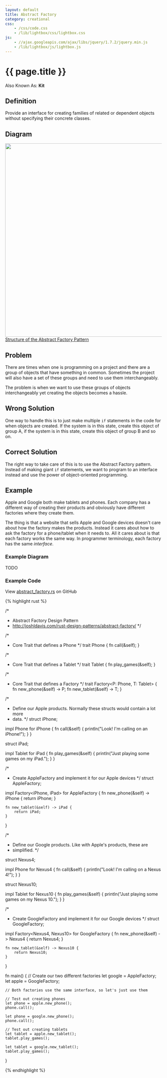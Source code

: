 ```yaml
---
layout: default
title: Abstract Factory
category: creational
css:
    - /css/code.css
    - /lib/lightbox/css/lightbox.css
js:
    - //ajax.googleapis.com/ajax/libs/jquery/1.7.2/jquery.min.js
    - /lib/lightbox/js/lightbox.js
---
```


{{ page.title }}
================

Also Known As: **Kit**

## Definition

Provide an interface for creating families of related or dependent objects
without specifying their concrete classes.

## Diagram

<div class="gallery medium">
    <a href="{{ site.url }}/img/abstract-factory-structure.png" rel="lightbox" title="Structure of the Abstract Factory Pattern">
        <img src="{{ site.url }}/img/abstract-factory-structure.png" width="620">
        <span>Structure of the Abstract Factory Pattern</span>
    </a>
</div>

## Problem

There are times when one is programming on a project and there are a group of
objects that have something in common. Sometimes the project will also have a
set of these groups and need to use them interchangeably.

The problem is when we want to use these groups of objects interchangeably yet
creating the objects becomes a hassle.

## Wrong Solution

One way to handle this is to just make multiple `if` statements in the code for
when objects are created. If the system is in this state, create this object of
group A, if the system is in this state, create this object of group B and so
on.

## Correct Solution

The right way to take care of this is to use the Abstract Factory pattern.
Instead of making giant `if` statements, we want to program to an interface
instead and use the power of object-oriented programming.

## Example

Apple and Google both make tablets and phones. Each company has a different way
of creating their products and obviously have different factories where they
create them.

The thing is that a website that sells Apple and Google devices doesn't care
about how the factory makes the products. Instead it cares about how to ask the
factory for a phone/tablet when it needs to. All it cares about is that each
factory works the same way. In programmer terminology, each factory has the same
*interface*.

### Example Diagram
TODO

### Example Code

View [abstract_factory.rs][github] on GitHub

{% highlight rust %}

/*
 * Abstract Factory Design Pattern
 * http://joshldavis.com/rust-design-patterns/abstract-factory/
 */

/*
 * Core Trait that defines a Phone
 */
trait Phone {
    fn call(&self);
}

/*
 * Core Trait that defines a Tablet
 */
trait Tablet {
    fn play_games(&self);
}

/*
 * Core Trait that defines a Factory
 */
trait Factory<P: Phone, T: Tablet> {
    fn new_phone(&self) -> P;
    fn new_tablet(&self) -> T;
}


/*
 * Define our Apple products. Normally these structs would contain a lot more
 * data.
 */
struct iPhone;

impl Phone for iPhone {
    fn call(&self) {
        println("Look! I'm calling on an iPhone!");
    }
}

struct iPad;

impl Tablet for iPad {
    fn play_games(&self) {
        println("Just playing some games on my iPad.");
    }
}

/*
 * Create AppleFactory and implement it for our Apple devices
 */
struct AppleFactory;

impl Factory<iPhone, iPad> for AppleFactory {
    fn new_phone(&self) -> iPhone {
        return iPhone;
    }

    fn new_tablet(&self) -> iPad {
        return iPad;
    }
}

/*
 * Define our Google products. Like with Apple's products, these are
 * simplified.
 */

struct Nexus4;

impl Phone for Nexus4 {
    fn call(&self) {
        println("Look! I'm calling on a Nexus 4!");
    }
}

struct Nexus10;

impl Tablet for Nexus10 {
    fn play_games(&self) {
        println("Just playing some games on my Nexus 10.");
    }
}

/*
 * Create GoogleFactory and implement it for our Google devices
 */
struct GoogleFactory;

impl Factory<Nexus4, Nexus10> for GoogleFactory {
    fn new_phone(&self) -> Nexus4 {
        return Nexus4;
    }

    fn new_tablet(&self) -> Nexus10 {
        return Nexus10;
    }
}


fn main() {
    // Create our two different factories
    let google = AppleFactory;
    let apple = GoogleFactory;

    // Both factories use the same interface, so let's just use them

    // Test out creating phones
    let phone = apple.new_phone();
    phone.call();

    let phone = google.new_phone();
    phone.call();

    // Test out creating tablets
    let tablet = apple.new_tablet();
    tablet.play_games();

    let tablet = google.new_tablet();
    tablet.play_games();
}

{% endhighlight %}

[github]: https://github.com/jdavis/rust-design-patterns/blob/master/patterns/abstract_factory.rs
